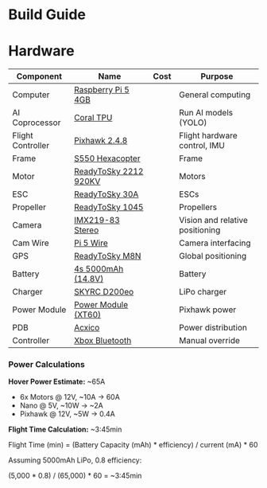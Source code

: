 # Build Guide


# Hardware
| Component | Name | Cost | Purpose |
|-----------|------|------|---------|
| Computer | [Raspberry Pi 5 4GB](https://www.amazon.com/Raspberry-Pi-4GB-2023-Processor/dp/B0CK3L9WD3/) | | General computing |
| AI Coprocessor | [Coral TPU](https://coral.ai/products/accelerator) | | Run AI models (YOLO) |
| Flight Controller | [Pixhawk 2.4.8](https://www.amazon.com/Readytosky-Pixhawk-Controller-Autopilot-Splitter/dp/B07CHQ7SZ4/) | | Flight hardware control, IMU |
| Frame | [S550 Hexacopter](https://www.amazon.com/FPVDrone-Hexacopter-6-Axis-Unflodable-Landing/dp/B082V45KHH/) | | Frame |
| Motor | [ReadyToSky 2212 920KV](https://www.amazon.com/Readytosky-Brushless-Motors-Phantom-Quadcopter/dp/B075DD16LK/) | | Motors |
| ESC | [ReadyToSky 30A](https://www.amazon.com/Readytosky-Electronic-Controller-Helicopter-Quadcopter/dp/B09G5WFXSV/) | | ESCs |
| Propeller | [ReadyToSky 1045](https://www.amazon.com/Readytosky-6Pairs-Propeller-Quadcopter-Multirotor/dp/B0823NNTKD/) | | Propellers |
| Camera | [IMX219-83 Stereo](https://www.amazon.com/IMX219-83-Binocular-3280x2464-Developer-XYGStudy/dp/B088ZLMR9M/) | | Vision and relative positioning |
| Cam Wire | [Pi 5 Wire](https://www.amazon.com/IMX219-83-Binocular-3280x2464-Developer-XYGStudy/dp/B088ZLMR9M/) | | Camera interfacing |
| GPS | [ReadyToSky M8N](https://www.amazon.com/Readytosky-Compass-Protective-Standard-Controller/dp/B01KK9A8QG/) | | Global positioning |
| Battery | [4s 5000mAh (14.8V)](https://www.amazon.com/HRB-5000mAh-Connector-Airplane-Helicopter/dp/B06XK8WWX1/) | | Battery |
| Charger | [SKYRC D200eo](https://www.amazon.com/SkyRC-Multi-Function-Charger-AC-200W-DC-800W/dp/B0C1YP5YTZ/) | | LiPo charger |
| Power Module | [Power Module (XT60)](https://www.amazon.com/Pixhawk-BEC-Helicopter-Quadcopters-Accessories/dp/B0BCJM3R5P/) | | Pixhawk power |
| PDB | [Acxico](https://www.amazon.com/Acxico-Drone-Power-Distribution-Output/dp/B0B2PF6YPQ/) | | Power distribution |
| Controller | [Xbox Bluetooth](https://www.amazon.com/Xbox-Wireless-Controller-Black-one/dp/B01LPZM7VI/) | | Manual override |

### Power Calculations
**Hover Power Estimate:** ~65A
- 6x Motors @ 12V, ~10A -> 60A
- Nano @ 5V, ~10W -> ~2A
- Pixhawk @ 12V, ~5W -> 0.4A

**Flight Time Calculation:** ~3:45min

Flight Time (min) = (Battery Capacity (mAh) * efficiency) / current (mA) * 60

Assuming 5000mAh LiPo, 0.8 efficiency:

(5,000 * 0.8) / (65,000) * 60 = ~3:45min
